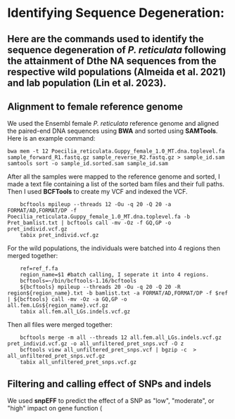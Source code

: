 # Identifying Sequence Degeneration:

Here are the commands used to identify the sequence degeneration of _P. reticulata_ following the attainment of Dthe NA sequences from the respective wild populations (Almeida et al. 2021) and lab population (Lin et al. 2023). 
----------------------------------------------------------

## Alignment to female reference genome

We used the Ensembl female _P. reticulata_ reference genome and aligned the paired-end DNA sequences using **BWA** and sorted using **SAMTools**. Here is an example command:

    bwa mem -t 12 Poecilia_reticulata.Guppy_female_1.0_MT.dna.toplevel.fa sample_forward_R1.fastq.gz sample_reverse_R2.fastq.gz > sample_id.sam
    samtools sort -o sample_id.sorted.sam sample_id.sam

After all the samples were mapped to the reference genome and sorted, I made a text file containing a list of the sorted bam files and their full paths. Then I used **BCFTools** to create my VCF and indexed the VCF.

        bcftools mpileup --threads 12 -Ou -q 20 -Q 20 -a FORMAT/AD,FORMAT/DP -f Poecilia_reticulata.Guppy_female_1.0_MT.dna.toplevel.fa -b Pret_bamlist.txt | bcftools call -mv -Oz -f GQ,GP -o pret_individ.vcf.gz
        tabix pret_individ.vcf.gz	
        
        
For the wild populations, the individuals were batched into 4 regions then merged together:

        ref=ref_f.fa
        region_name=$1 #batch calling, I seperate it into 4 regions.
        bcftools=~/bin/bcftools-1.16/bcftools
        ${bcftools} mpileup --threads 20 -Ou -q 20 -Q 20 -R region${region_name}.txt -b bamlist.txt -a FORMAT/AD,FORMAT/DP -f $ref  | ${bcftools} call -mv -Oz -a GQ,GP -o all.fem.LGs${region_name}.vcf.gz
        tabix all.fem.all_LGs.indels.vcf.gz

Then all files were merged together:

        bcftools merge -m all --threads 12 all.fem.all_LGs.indels.vcf.gz pret_individ.vcf.gz -o all_unfiltered_pret_snps.vcf -O z
        bcftools view all_unfiltered_pret_snps.vcf | bgzip -c  > all_unfiltered_pret_snps.vcf.gz
        tabix all_unfiltered_pret_snps.vcf.gz		

## Filtering and calling effect of SNPs and indels

We used **snpEFF** to predict the effect of a SNP as "low", "moderate", or "high" impact on gene function (
